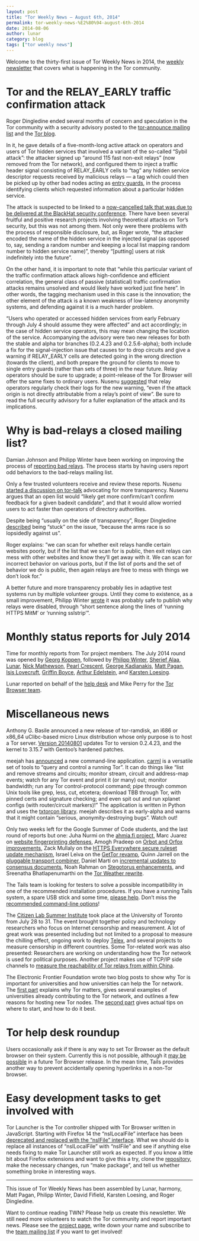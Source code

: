 ```yaml
---
layout: post
title: "Tor Weekly News — August 6th, 2014"
permalink: tor-weekly-news-%E2%80%94-august-6th-2014
date: 2014-08-06
author: lunar
category: blog
tags: ["tor weekly news"]
---
```


Welcome to the thirty-first issue of Tor Weekly News in 2014, the [weekly newsletter](https://lists.torproject.org/cgi-bin/mailman/listinfo/tor-news) that covers what is happening in the Tor community.

# Tor and the RELAY\_EARLY traffic confirmation attack

Roger Dingledine ended several months of concern and speculation in the Tor community with a security advisory posted to the [tor-announce mailing list](https://lists.torproject.org/pipermail/tor-announce/2014-July/000094.html) and the [Tor blog](https://blog.torproject.org/blog/tor-security-advisory-relay-early-traffic-confirmation-attack).

In it, he gave details of a five-month-long active attack on operators and users of Tor hidden services that involved a variant of the so-called “Sybil attack”: the attacker signed up “around 115 fast non-exit relays” (now removed from the Tor network), and configured them to inject a traffic header signal consisting of RELAY\_EARLY cells to “tag” any hidden service descriptor requests received by malicious relays — a tag which could then be picked up by other bad nodes acting as [entry guards](https://www.torproject.org/docs/faq#EntryGuards), in the process identifying clients which requested information about a particular hidden service.

The attack is suspected to be linked to a [now-cancelled talk that was due to be delivered at the BlackHat security conference](https://blog.torproject.org/blog/recent-black-hat-2014-talk-cancellation). There have been several fruitful and positive research projects involving theoretical attacks on Tor’s security, but this was not among them. Not only were there problems with the process of responsible disclosure, but, as Roger wrote, “the attacker encoded the name of the hidden service in the injected signal (as opposed to, say, sending a random number and keeping a local list mapping random number to hidden service name)”, thereby “[putting] users at risk indefinitely into the future”.

On the other hand, it is important to note that “while this particular variant of the traffic confirmation attack allows high-confidence and efficient correlation, the general class of passive (statistical) traffic confirmation attacks remains unsolved and would likely have worked just fine here”. In other words, the tagging mechanism used in this case is the innovation; the other element of the attack is a known weakness of low-latency anonymity systems, and defending against it is a much harder problem.

“Users who operated or accessed hidden services from early February through July 4 should assume they were affected” and act accordingly; in the case of hidden service operators, this may mean changing the location of the service. Accompanying the advisory were two new releases for both the stable and alpha tor branches (0.2.4.23 and 0.2.5.6-alpha); both include a fix for the signal-injection issue that causes tor to drop circuits and give a warning if RELAY\_EARLY cells are detected going in the wrong direction (towards the client), and both prepare the ground for clients to move to single entry guards (rather than sets of three) in the near future. Relay operators should be sure to upgrade; a point-release of the Tor Browser will offer the same fixes to ordinary users. Nusenu [suggested](https://lists.torproject.org/pipermail/tor-relays/2014-August/005046.html) that relay operators regularly check their logs for the new warning, “even if the attack origin is not directly attributable from a relay’s point of view”. Be sure to read the full security advisory for a fuller explanation of the attack and its implications.

# Why is bad-relays a closed mailing list?

Damian Johnson and Philipp Winter have been working on improving the process of [reporting bad relays](https://trac.torproject.org/projects/tor/wiki/doc/ReportingBadRelays). The process starts by having users report odd behaviors to the bad-relays mailing list.

Only a few trusted volunteers receive and review these reports. Nusenu [started a discussion on tor-talk](https://lists.torproject.org/pipermail/tor-talk/2014-July/034198.html) advocating for more transparency. Nusenu argues that an open list would “likely get more confirm/can’t confirm feedback for a given badexit candidate”, and that it would allow worried users to act faster than operators of directory authorities.

Despite being “usually on the side of transparency”, Roger Dingledine [described](https://lists.torproject.org/pipermail/tor-talk/2014-July/034219.html) being “stuck” on the issue, “because the arms race is so lopsidedly against us”.

Roger explains: “we can scan for whether exit relays handle certain websites poorly, but if the list that we scan for is public, then exit relays can mess with other websites and know they’ll get away with it. We can scan for incorrect behavior on various ports, but if the list of ports and the set of behavior we do is public, then again relays are free to mess with things we don’t look for.”

A better future and more transparency probably lies in adaptive test systems run by multiple volunteer groups. Until they come to existence, as a small improvement, Philipp Winter [wrote](https://lists.torproject.org/pipermail/tor-talk/2014-July/034216.html) it was probably safe to publish why relays were disabled, through “short sentence along the lines of ‘running HTTPS MitM’ or ‘running sslstrip’”.

# Monthly status reports for July 2014

Time for monthly reports from Tor project members. The July 2014 round was opened by [Georg Koppen](https://lists.torproject.org/pipermail/tor-reports/2014-July/000598.html), followed by [Philipp Winter](https://lists.torproject.org/pipermail/tor-reports/2014-July/000599.html), [Sherief Alaa](https://lists.torproject.org/pipermail/tor-reports/2014-August/000601.html), [Lunar](https://lists.torproject.org/pipermail/tor-reports/2014-August/000603.html), [Nick Mathewson](https://lists.torproject.org/pipermail/tor-reports/2014-August/000604.html), [Pearl Crescent](https://lists.torproject.org/pipermail/tor-reports/2014-August/000605.html), [George Kadianakis](https://lists.torproject.org/pipermail/tor-reports/2014-August/000608.html), [Matt Pagan](https://lists.torproject.org/pipermail/tor-reports/2014-August/000609.html), [Isis Lovecruft](https://lists.torproject.org/pipermail/tor-reports/2014-August/000610.html), [Griffin Boyce](https://lists.torproject.org/pipermail/tor-reports/2014-August/000611.html), [Arthur Edelstein](https://lists.torproject.org/pipermail/tor-reports/2014-August/000612.html), and [Karsten Loesing](https://lists.torproject.org/pipermail/tor-reports/2014-August/000614.html).

Lunar reported on behalf of the [help desk](https://lists.torproject.org/pipermail/tor-reports/2014-August/000602.html) and Mike Perry for the [Tor Browser team](https://lists.torproject.org/pipermail/tor-reports/2014-August/000607.html).

# Miscellaneous news

Anthony G. Basile announced a new release of tor-ramdisk, an i686 or x86\_64 uClibc-based micro Linux distribution whose only purpose is to host a Tor server. [Version 20140801](http://opensource.dyc.edu/pipermail/tor-ramdisk/2014-August/000132.html) updates Tor to version 0.2.4.23, and the kernel to 3.15.7 with Gentoo’s hardened patches.

meejah has [announced](https://lists.torproject.org/pipermail/tor-dev/2014-August/007295.html) a new command-line application. [carml](https://github.com/meejah/carml) is a versatile set of tools to “query and control a running Tor”. It can do things like “list and remove streams and circuits; monitor stream, circuit and address-map events; watch for any Tor event and print it (or many) out; monitor bandwidth; run any Tor control-protocol command; pipe through common Unix tools like grep, less, cut, etcetera; download TBB through Tor, with pinned certs and signature checking; and even spit out and run xplanet configs (with router/circuit markers)!” The application is written in Python and uses the [txtorcon library](https://txtorcon.readthedocs.org/). meejah describes it as early-alpha and warns that it might contain “serious, anonymity-destroying bugs”. Watch out!

Only two weeks left for the Google Summer of Code students, and the last round of reports but one: Juha Nurmi on the [ahmia.fi project](https://lists.torproject.org/pipermail/tor-reports/2014-August/000600.html), Marc Juarez on [website fingerprinting defenses](https://lists.torproject.org/pipermail/tor-reports/2014-August/000606.html), Amogh Pradeep on [Orbot and Orfox improvements](https://lists.torproject.org/pipermail/tor-dev/2014-August/007282.html), Zack Mullaly on the [HTTPS Everywhere secure ruleset update mechanism](https://lists.eff.org/pipermail/https-everywhere/2014-August/002199.html), Israel Leiva on the [GetTor revamp](https://lists.torproject.org/pipermail/tor-dev/2014-August/007284.html), Quinn Jarrell on the [pluggable transport combiner](https://lists.torproject.org/pipermail/tor-dev/2014-August/007285.html), Daniel Martí on [incremental updates to consensus documents](https://lists.torproject.org/pipermail/tor-dev/2014-August/007287.html), Noah Rahman on [Stegotorus enhancements](https://lists.torproject.org/pipermail/tor-dev/2014-August/007288.html), and Sreenatha Bhatlapenumarthi on the [Tor Weather rewrite](https://lists.torproject.org/pipermail/tor-dev/2014-August/007293.html).

The Tails team is looking for testers to solve a possible incompatibility in one of the recommended installation procedures. If you have a running Tails system, a spare USB stick and some time, [please help](https://mailman.boum.org/pipermail/tails-testers/2014-July/000059.html). Don’t miss the [recommended command-line options](https://mailman.boum.org/pipermail/tails-testers/2014-July/000060.html)!

The [Citizen Lab Summer Institute](https://citizenlab.org/summerinstitute/2014.html) took place at the University of Toronto from July 28 to 31. The event brought together policy and technology researchers who focus on Internet censorship and measurement. A lot of great work was presented including but not limited to a proposal to measure the chilling effect, ongoing work to deploy [Telex](http://freehaven.net/anonbib/cache/usenix11-telex.pdf), and several projects to measure censorship in different countries. Some Tor-related work was also presented: Researchers are working on understanding how the Tor network is used for political purposes. Another project makes use of TCP/IP side channels to [measure the reachability of Tor relays from within China](https://arxiv.org/pdf/1312.5739.pdf).

The Electronic Frontier Foundation wrote two blog posts to show why Tor is important for universities and how universities can help the Tor network. The [first part](https://www.eff.org/deeplinks/2014/08/tor-campus-part-i-its-been-done-and-should-happen-again) explains why Tor matters, gives several examples of universities already contributing to the Tor network, and outlines a few reasons for hosting new Tor nodes. The [second part](https://www.eff.org/deeplinks/2014/08/tor-campus-part-ii-icebreakers-and-risk-mitigation-strategies) gives actual tips on where to start, and how to do it best.

# Tor help desk roundup

Users occasionally ask if there is any way to set Tor Browser as the default browser on their system. Currently this is not possible, although it [may be possible](https://bugs.torproject.org/12763) in a future Tor Browser release. In the mean time, Tails provides another way to prevent accidentally opening hyperlinks in a non-Tor browser.

# Easy development tasks to get involved with

Tor Launcher is the Tor controller shipped with Tor Browser written in JavaScript. Starting with Firefox 14 the “nsILocalFile” interface has been [deprecated and replaced with the “nsIFile” interface](https://bugs.torproject.org/10573). What we should do is replace all instances of “nsILocalFile” with “nsIFile” and see if anything else needs fixing to make Tor Launcher still work as expected. If you know a little bit about Firefox extensions and want to give this a try, clone the [repository](https://gitweb.torproject.org/tor-launcher.git), make the necessary changes, run “make package”, and tell us whether something broke in interesting ways.

* * *

This issue of Tor Weekly News has been assembled by Lunar, harmony, Matt Pagan, Philipp Winter, David Fifield, Karsten Loesing, and Roger Dingledine.

Want to continue reading TWN? Please help us create this newsletter. We still need more volunteers to watch the Tor community and report important news. Please see the [project page](https://trac.torproject.org/projects/tor/wiki/TorWeeklyNews), write down your name and subscribe to the [team mailing list](https://lists.torproject.org/cgi-bin/mailman/listinfo/news-team) if you want to get involved!

